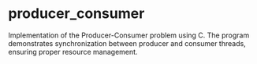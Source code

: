 # producer_consumer
Implementation of the Producer-Consumer problem using C. The program demonstrates synchronization between producer and consumer threads, ensuring proper resource management.
